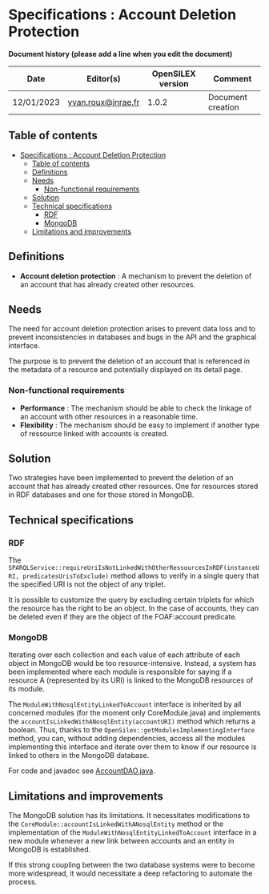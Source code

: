 # Specifications : Account Deletion Protection

**Document history (please add a line when you edit the document)**

| Date | Editor(s)             | OpenSILEX version | Comment          |
|------|-----------------------|-------------------|-------------------|
| 12/01/2023 | yvan.roux@inrae.fr | 1.0.2             | Document creation |

## Table of contents

<!-- TOC -->
* [Specifications : Account Deletion Protection](#specifications--account-deletion-protection)
  * [Table of contents](#table-of-contents)
  * [Definitions](#definitions)
  * [Needs](#needs)
    * [Non-functional requirements](#non-functional-requirements)
  * [Solution](#solution)
  * [Technical specifications](#technical-specifications)
    * [RDF](#rdf)
    * [MongoDB](#mongodb)
  * [Limitations and improvements](#limitations-and-improvements)
<!-- TOC -->

## Definitions

- **Account deletion protection** : A mechanism to prevent the deletion of an account that has already created other resources.

## Needs

The need for account deletion protection arises to prevent data loss and to prevent inconsistencies in databases and bugs in the API and the graphical interface.

The purpose is to prevent the deletion of an account that is referenced in the metadata of a resource and potentially displayed on its detail page.


### Non-functional requirements

- **Performance** : The mechanism should be able to check the linkage of an account with other resources in a reasonable time.
- **Flexibility** : The mechanism should be easy to implement if another type of ressource linked with accounts is created.

## Solution

Two strategies have been implemented to prevent the deletion of an account that has already created other resources. One for resources stored in RDF databases and one for those stored in MongoDB.

## Technical specifications

### RDF

The `SPARQLService::requireUriIsNotLinkedWithOtherRessourcesInRDF(instanceURI, predicatesUrisToExclude)` method allows to verify in a single query that the specified URI is not the object of any triplet.

It is possible to customize the query by excluding certain triplets for which the resource has the right to be an object. In the case of accounts, they can be deleted even if they are the object of the FOAF:account predicate.

### MongoDB

Iterating over each collection and each value of each attribute of each object in MongoDB would be too resource-intensive. Instead, a system has been implemented where each module is responsible for saying if a resource A (represented by its URI) is linked to the MongoDB resources of its module.

The `ModuleWithNosqlEntityLinkedToAccount` interface is inherited by all concerned modules (for the moment only CoreModule.java) and implements the `accountIsLinkedWithANosqlEntity(accountURI)` method which returns a boolean. Thus, thanks to the `OpenSilex::getModulesImplementingInterface` method, you can, without adding dependencies, access all the modules implementing this interface and iterate over them to know if our resource is linked to others in the MongoDB database.

For code and javadoc see [AccountDAO.java](../../../../../opensilex-security/src/main/java/org/opensilex/security/account/dal/AccountDAO.java).

## Limitations and improvements

The MongoDB solution has its limitations. It necessitates modifications to the `CoreModule::accountIsLinkedWithANosqlEntity` method or the implementation of the `ModuleWithNosqlEntityLinkedToAccount` interface in a new module whenever a new link between accounts and an entity in MongoDB is established.

If this strong coupling between the two database systems were to become more widespread, it would necessitate a deep refactoring to automate the process.